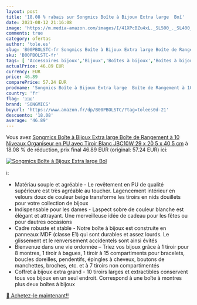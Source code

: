 ```yaml
---
layout: post
title: '18.08 % rabais sur Songmics Boîte à Bijoux Extra large  Boî'
date: 2021-08-12 21:16:08
image: 'https://m.media-amazon.com/images/I/41XPcBZu4xL._SL500_._SL400_.jpg'
comments: true
category: ofertas
author: 'tole.es'
slug: 'B00PBOLSTC-fr Songmics Boîte à Bijoux Extra large Boîte de Rangement à...'
sku: 'B00PBOLSTC-fr'
tags: [ 'Accessoires bijoux','Bijoux','Boîtes à bijoux','Boîtes à bijoux et présentoirs','Coffrets à bijoux','songmics', ]
actualPrice: 46.89 EUR
currency: EUR
price: 46.89
comparePrice: 57.24 EUR
prodname: 'Songmics Boîte à Bijoux Extra large  Boîte de Rangement à 10 Niveaux  Organiseur en PU  avec Tiroir  Blanc JBC10W 29 x 20 5 x 40 5 cm'
country: 'fr'
flag: '🇫🇷'
brand: 'SONGMICS'
buyurl: 'https://www.amazon.fr/dp/B00PBOLSTC/?tag=tolees0d-21'
descuento: '18.08'
average: '46.89'
---
```


Vous avez [Songmics Boîte à Bijoux Extra large  Boîte de Rangement à 10 Niveaux  Organiseur en PU  avec Tiroir  Blanc JBC10W 29 x 20 5 x 40 5 cm](https://www.amazon.fr/dp/B00PBOLSTC/?tag=tolees0d-21)  à  18.08 % de réduction, prix final  46.89 EUR (original: 57.24 EUR) ici:

[![Songmics Boîte à Bijoux Extra large  Boî](https://m.media-amazon.com/images/I/41XPcBZu4xL._SL500_._SL400_.jpg)](https://www.amazon.fr/dp/B00PBOLSTC/?tag=tolees0d-21)

ℹ️:

- Matériau souple et agréable - Le revêtement en PU de qualité supérieure est très agréable au toucher. Lagencement intérieur en velours doux de couleur beige transforme les tiroirs en nids douillets pour votre collection de bijoux
- Indispensable pour les dames - Laspect sobre de couleur blanche est élégant et attrayant. Une merveilleuse idée de cadeau pour les fêtes ou pour dautres occasions
- Cadre robuste et stable - Notre boîte à bijoux est construite en panneaux MDF (classe E1) qui sont durables et assez lourds. Le glissement et le renversement accidentels sont ainsi évités
- Bienvenue dans une vie ordonnée – Triez vos bijoux grâce à 1 tiroir pour 8 montres, 1 tiroir à bagues, 1 tiroir à 15 compartiments pour bracelets, boucles doreilles, pendentifs, épingles à cheveux, boutons de manchettes, broches, etc. et à 7 tiroirs non compartimentés
- Coffret à bijoux extra grand - 10 tiroirs larges et extractibles conservent tous vos bijoux en un seul endroit. Correspond à une boîte à montres plus deux boîtes à bijoux

[🛒 Achetez-le maintenant!!](https://www.amazon.fr/dp/B00PBOLSTC/?tag=tolees0d-21)

